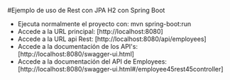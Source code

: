 #Ejemplo de uso de Rest con JPA H2 con Spring Boot

* Ejecuta normalmente el proyecto con: mvn spring-boot:run
* Accede a la URL principal: [http://localhost:8080]
* Accede a la URL api Rest: [http://localhost:8080/api/employees]
* Accede a la documentación de los API's: [http://localhost:8080/swagger-ui.html]
* Accede a la documentación del API de Employees: [http://localhost:8080/swagger-ui.html#/employee45rest45controller]